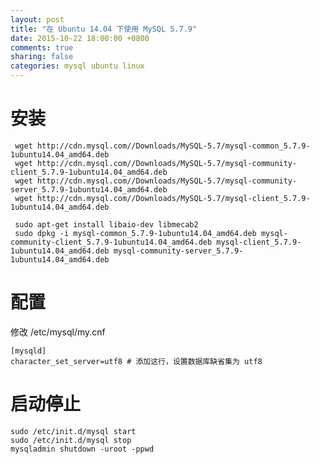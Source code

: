 ```yaml
---
layout: post
title: "在 Ubuntu 14.04 下使用 MySQL 5.7.9"
date: 2015-10-22 18:00:00 +0800
comments: true
sharing: false
categories: mysql ubuntu linux
---
```

# 安装

     wget http://cdn.mysql.com//Downloads/MySQL-5.7/mysql-common_5.7.9-1ubuntu14.04_amd64.deb
     wget http://cdn.mysql.com//Downloads/MySQL-5.7/mysql-community-client_5.7.9-1ubuntu14.04_amd64.deb
     wget http://cdn.mysql.com//Downloads/MySQL-5.7/mysql-community-server_5.7.9-1ubuntu14.04_amd64.deb
     wget http://cdn.mysql.com//Downloads/MySQL-5.7/mysql-client_5.7.9-1ubuntu14.04_amd64.deb

     sudo apt-get install libaio-dev libmecab2
     sudo dpkg -i mysql-common_5.7.9-1ubuntu14.04_amd64.deb mysql-community-client_5.7.9-1ubuntu14.04_amd64.deb mysql-client_5.7.9-1ubuntu14.04_amd64.deb mysql-community-server_5.7.9-1ubuntu14.04_amd64.deb

# 配置

修改 /etc/mysql/my.cnf

    [mysqld]
    character_set_server=utf8 # 添加这行，设置数据库缺省集为 utf8

# 启动停止

    sudo /etc/init.d/mysql start
    sudo /etc/init.d/mysql stop
    mysqladmin shutdown -uroot -ppwd
